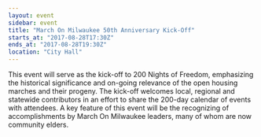 ```yaml
---
layout: event
sidebar: event
title: "March On Milwaukee 50th Anniversary Kick-Off"
starts_at: "2017-08-28T17:30Z"
ends_at: "2017-08-28T19:30Z"
location: "City Hall"
---
```


This event will serve as the kick-off to 200 Nights of Freedom, emphasizing the historical significance and on-going relevance of the open housing marches and their progeny. The kick-off welcomes local, regional and statewide contributors in an effort to share the 200-day calendar of events with attendees. A key feature of this event will be the recognizing of accomplishments by March On Milwaukee leaders, many of whom are now community elders.

